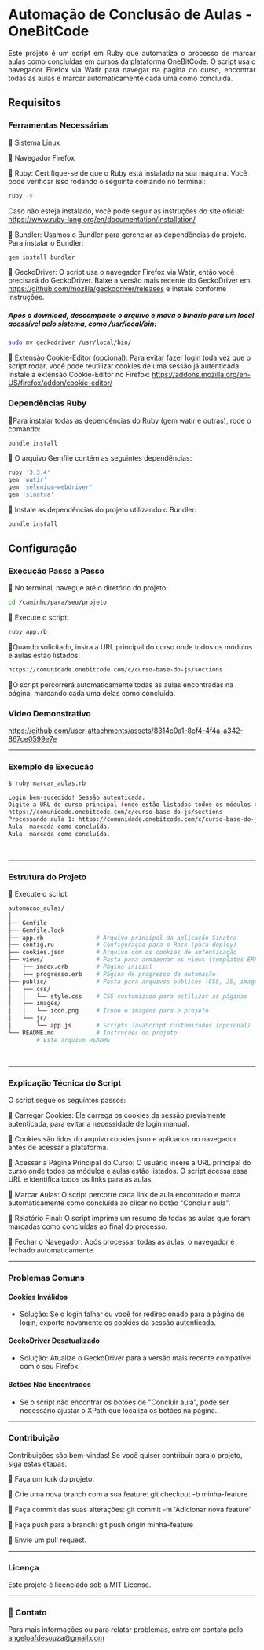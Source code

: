 
# Automação de Conclusão de Aulas - OneBitCode

<div align="justify">
Este projeto é um script em Ruby que automatiza o processo de marcar aulas como concluídas em cursos da plataforma OneBitCode. O script usa o navegador Firefox via Watir para navegar na página do curso, encontrar todas as aulas e marcar automaticamente cada uma como concluída.</div>

## Requisitos
### Ferramentas Necessárias

<p>

🔹 Sistema Linux

🔹 Navegador Firefox

🔹 Ruby: Certifique-se de que o Ruby está instalado na sua máquina. Você pode verificar isso rodando o seguinte comando no terminal:
```bash
ruby -v
```
Caso não esteja instalado, você pode seguir as instruções do site oficial: https://www.ruby-lang.org/en/documentation/installation/

🔹 Bundler: Usamos o Bundler para gerenciar as dependências do projeto. Para instalar o Bundler:
```bash
gem install bundler
```

🔹 GeckoDriver: O script usa o navegador Firefox via Watir, então você precisará do GeckoDriver. Baixe a versão mais recente do GeckoDriver em: https://github.com/mozilla/geckodriver/releases e instale conforme instruções.
##### Após o download, descompacte o arquivo e mova o binário para um local acessível pelo sistema, como /usr/local/bin:
```bash
sudo mv geckodriver /usr/local/bin/
```
🔹 Extensão Cookie-Editor (opcional): Para evitar fazer login toda vez que o script rodar, você pode reutilizar cookies de uma sessão já autenticada. Instale a extensão Cookie-Editor no Firefox: https://addons.mozilla.org/en-US/firefox/addon/cookie-editor/

### Dependências Ruby
🔹Para instalar todas as dependências do Ruby (gem watir e outras), rode o comando:
  ```bash
bundle install
```
🔹 O arquivo Gemfile contém as seguintes dependências:
```bash
ruby '3.3.4'
gem 'watir'
gem 'selenium-webdriver'
gem 'sinatra'
```
🔹 Instale as dependências do projeto utilizando o Bundler:

  ```bash
bundle install
```

## Configuração
### Execução Passo a Passo

 🔹 No terminal, navegue até o diretório do projeto:
  ```bash
cd /caminho/para/seu/projeto
```
 🔹 Execute o script:
  ```bash
ruby app.rb     
```

🔹Quando solicitado, insira a URL principal do curso onde todos os módulos e aulas estão listados:
 
 ```bash
https://comunidade.onebitcode.com/c/curso-base-do-js/sections
```  
🔹O script percorrerá automaticamente todas as aulas encontradas na página, marcando cada uma delas como concluída.

### Video Demonstrativo

https://github.com/user-attachments/assets/8314c0a1-8cf4-4f4a-a342-867ce0599e7e


---

### Exemplo de Execução

 ```bash
$ ruby marcar_aulas.rb

Login bem-sucedido! Sessão autenticada.
Digite a URL do curso principal (onde estão listados todos os módulos e aulas):
https://comunidade.onebitcode.com/c/curso-base-do-js/sections
Processando aula 1: https://comunidade.onebitcode.com/c/curso-base-do-js/sections/360666/lessons/1340607
Aula  marcada como concluída.
Aula  marcada como concluída.
```  
<br>

---

### Estrutura do Projeto

 🔹 Execute o script:
  ```bash
automacao_aulas/
│
├── Gemfile
├── Gemfile.lock
├── app.rb               # Arquivo principal da aplicação Sinatra
├── config.ru            # Configuração para o Rack (para deploy)
├── cookies.json         # Arquivo com os cookies de autenticação
├── views/               # Pasta para armazenar as views (templates ERB)
│   ├── index.erb        # Página inicial
│   ├── progresso.erb    # Página de progresso da automação
├── public/              # Pasta para arquivos públicos (CSS, JS, imagens, etc.)
│   ├── css/
│   │   └── style.css    # CSS customizado para estilizar as páginas
│   ├── images/
│   │   └── icon.png     # Ícone e imagens para o projeto
│   └── js/
│       └── app.js       # Scripts JavaScript customizados (opcional)
└── README.md            # Instruções do projeto
          # Este arquivo README

```
<br>

----

### Explicação Técnica do Script

O script segue os seguintes passos:


🔹 Carregar Cookies: Ele carrega os cookies da sessão previamente autenticada, para evitar a necessidade de login manual.

🔹 Cookies são lidos do arquivo cookies.json e aplicados no navegador antes de acessar a plataforma.

🔹 Acessar a Página Principal do Curso: O usuário insere a URL principal do curso onde todos os módulos e aulas estão listados. O script acessa essa URL e identifica todos os links para as aulas.

🔹 Marcar Aulas: O script percorre cada link de aula encontrado e marca automaticamente como concluída ao clicar no botão "Concluir aula".

🔹 Relatório Final: O script imprime um resumo de todas as aulas que foram marcadas como concluídas ao final do processo.

🔹 Fechar o Navegador: Após processar todas as aulas, o navegador é fechado automaticamente.

---

### Problemas Comuns

#### Cookies Inválidos
- Solução: Se o login falhar ou você for redirecionado para a página de login, exporte novamente os cookies da sessão autenticada.

#### GeckoDriver Desatualizado
- Solução: Atualize o GeckoDriver para a versão mais recente compatível com o seu Firefox.

#### Botões Não Encontrados
-  Se o script não encontrar os botões de "Concluir aula", pode ser necessário ajustar o XPath que localiza os botões na página.

---

### Contribuição

Contribuições são bem-vindas! Se você quiser contribuir para o projeto, siga estas etapas:

🔹 Faça um fork do projeto.

🔹 Crie uma nova branch com a sua feature: git checkout -b minha-feature

🔹 Faça commit das suas alterações: git commit -m 'Adicionar nova feature'

🔹 Faça push para a branch: git push origin minha-feature

🔹 Envie um pull request.

---
### Licença

Este projeto é licenciado sob a MIT License.

---
### 📧 Contato
Para mais informações ou para relatar problemas, entre em contato pelo angeloafdesouza@gmail.com











